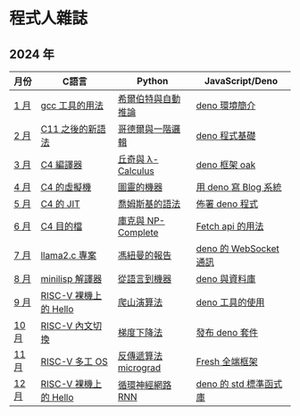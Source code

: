 # 程式人雜誌

## 2024 年

月份                 | C語言 | Python | JavaScript/Deno
---------------------------|------|--------|--------------------------------------
[1 月](2024/01/)   | [gcc 工具的用法](2024/01/c/README.md) | [希爾伯特與自動推論](2024/01/python/README.md) | [deno 環境簡介](2024/01/javascript/README.md)
[2 月](2024/02/)   | [C11 之後的新語法](2024/02/c/README.md) | [哥德爾與一階邏輯](2024/02/python/README.md) | [deno 程式基礎](2024/02/javascript/README.md)
[3 月](2024/03/)   | [C4 編譯器](2024/03/c/README.md) | [丘奇與 λ-Calculus](2024/03/python/README.md) | [deno 框架 oak](2024/03/javascript/README.md)
[4 月](2024/04/)   | [C4 的虛擬機](2024/04/c/README.md) | [圖靈的機器](2024/04/python/README.md) | [用 deno 寫 Blog 系統](2024/04/javascript/README.md)
[5 月](2024/05/)   | [C4 的 JIT](2024/05/c/README.md) | [喬姆斯基的語法](2024/05/python/README.md) | [佈署 deno 程式](2024/05/javascript/README.md)
[6 月](2024/06/)   | [C4 目的檔](2024/06/c/README.md) | [庫克與 NP-Complete](2024/06/python/README.md) | [Fetch api 的用法](2024/06/javascript/README.md)
[7 月](2024/07/)   | [llama2.c 專案](2024/07/c/README.md) | [馮紐曼的報告](2024/07/python/README.md) | [deno 的 WebSocket 通訊](2024/07/javascript/README.md)
[8 月](2024/08/)   | [minilisp 解譯器](2024/08/c/README.md) | [從語言到機器](2024/08/python/README.md) | [deno 與資料庫](2024/08/javascript/README.md)
[9 月](2024/09/)   | [RISC-V 裸機上的 Hello](2024/09/c/README.md) | [爬山演算法](2024/09/python/README.md) | [deno 工具的使用](2024/09/javascript/README.md)
[10 月](2024/10/)   | [RISC-V 內文切換](2024/10/c/README.md) | [梯度下降法](2024/10/python/README.md) | [發布 deno 套件](2024/10/javascript/README.md)
[11 月](2024/11/)   | [RISC-V 多工 OS](2024/11/c/README.md) | [反傳遞算法 micrograd](2024/11/python/README.md) | [Fresh 全端框架](2024/11/javascript/README.md)
[12 月](2024/12/)   | [RISC-V 裸機上的 Hello](2024/12/c/README.md) | [循環神經網路 RNN](2024/12/python/README.md) | [deno 的 std 標準函式庫](2024/12/javascript/README.md)
